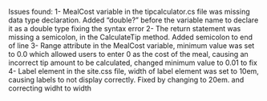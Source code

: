 
Issues found:
1-	MealCost variable in the tipcalculator.cs file was  missing data type declaration. Added “double?” before the variable name to declare it as a double type fixing the syntax error
2-	The return statement was missing a semicolon, in the CalculateTip method. Added semicolon to end of line
3-	Range attribute in the MealCost variable, minimum value was set to 0.0 which allowed users to enter 0 as the cost of the meal, causing an incorrect tip amount to be calculated, changed minimum value to 0.01 to fix
4-	Label element in the site.css file, width of label element was set to 10em, causing labels to not display correctly. Fixed by changing to 20em. and correcting widht to width
